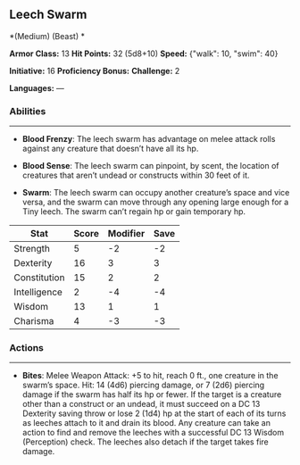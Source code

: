 ## Leech Swarm
*(Medium) (Beast) *

**Armor Class:** 13
**Hit Points:** 32 (5d8+10)
**Speed:** {"walk": 10, "swim": 40}

**Initiative:** 16
**Proficiency Bonus:**
**Challenge:** 2

**Languages:** —

### Abilities
 --- 
- **Blood Frenzy**: The leech swarm has advantage on melee attack rolls against any creature that doesn’t have all its hp.

- **Blood Sense**: The leech swarm can pinpoint, by scent, the location of creatures that aren’t undead or constructs within 30 feet of it.

- **Swarm**: The leech swarm can occupy another creature’s space and vice versa, and the swarm can move through any opening large enough for a Tiny leech. The swarm can’t regain hp or gain temporary hp.



| Stat | Score | Modifier | Save |
| ---- | ---- | ---- | ---- |
| Strength | 5 | -2 | -2 |
| Dexterity | 16 | 3 | 3 |
| Constitution | 15 | 2 | 2 |
| Intelligence | 2 | -4 | -4 |
| Wisdom | 13 | 1 | 1 |
| Charisma | 4 | -3 | -3 |

### Actions
 --- 
- **Bites**: Melee Weapon Attack: +5 to hit, reach 0 ft., one creature in the swarm’s space. Hit: 14 (4d6) piercing damage, or 7 (2d6) piercing damage if the swarm has half its hp or fewer. If the target is a creature other than a construct or an undead, it must succeed on a DC 13 Dexterity saving throw or lose 2 (1d4) hp at the start of each of its turns as leeches attach to it and drain its blood. Any creature can take an action to find and remove the leeches with a successful DC 13 Wisdom (Perception) check. The leeches also detach if the target takes fire damage.

